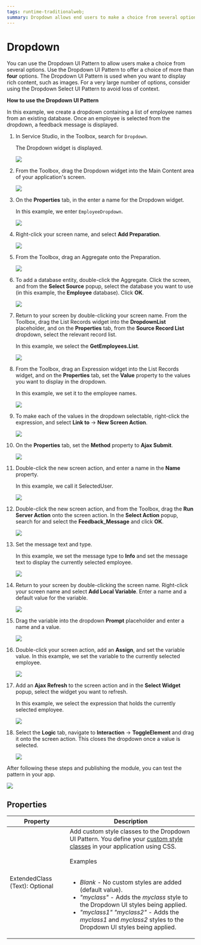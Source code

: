 ```yaml
---
tags: runtime-traditionalweb; 
summary: Dropdown allows end users to make a choice from several options.
---
```


# Dropdown

You can use the Dropdown UI Pattern to allow users make a choice from several options. Use the Dropdown UI Pattern to offer a choice of more than **four** options. The Dropdown UI Pattern is used when you want to display rich content, such as images. For a very large number of options, consider using the Dropdown Select UI Pattern to avoid loss of context.

**How to use the Dropdown UI Pattern**

In this example, we create a dropdown containing a list of employee names from an existing database. Once an employee is selected from the dropdown, a feedback message is displayed.

1. In Service Studio, in the Toolbox, search for `Dropdown`.

    The Dropdown widget is displayed.

    ![](<images/dropdown-1-ss.png>)

1. From the Toolbox, drag the Dropdown widget into the Main Content area of your application's screen.

    ![](<images/dropdown-2-ss.png?width=800>)

1. On the **Properties** tab, in the enter a name for the Dropdown widget.

    In this example, we enter `EmployeeDropdown`.

    ![](<images/dropdown-5-ss.png?width=800>)

1. Right-click your screen name, and select **Add Preparation**.  

    ![](<images/dropdown-6-ss.png?width=800>)

1. From the Toolbox, drag an Aggregate onto the Preparation.

    ![](<images/dropdown-7-ss.png?width=800>)

1. To add a database entity, double-click the Aggregate. Click the screen, and from the **Select Source** popup, select the database you want to use (in this example, the **Employee** database). Click **OK**.

    ![](<images/dropdown-8-ss.png?width=800>)

1. Return to your screen by double-clicking your screen name. From the Toolbox, drag the List Records widget into the **DropdownList** placeholder, and on the **Properties** tab, from the **Source Record List** dropdown, select the relevant record list.

    In this example, we select the **GetEmployees.List**.

    ![](<images/dropdown-9-ss.png?width=800>)

1. From the Toolbox, drag an Expression widget into the List Records widget, and on the **Properties** tab, set the **Value** property to the values you want to display in the dropdown.

    In this example, we set it to the employee names.

    ![](<images/dropdown-10-ss.png?width=800>)

1. To make each of the values in the dropdown selectable, right-click the expression, and select **Link to** -> **New Screen Action**.

    ![](<images/dropdown-11-ss.png?width=800>)

1. On the **Properties** tab, set the **Method** property to **Ajax Submit**.

    ![](<images/dropdown-14-ss.png?width=800>)

1. Double-click the new screen action, and enter a name in the **Name** property.

    In this example, we call it SelectedUser.

    ![](<images/dropdown-20-ss.png?width=800>)

1. Double-click the new screen action, and from the Toolbox, drag the **Run Server Action** onto the screen action. In the **Select Action** popup, search for and select the **Feedback_Message** and click **OK**.

    ![](<images/dropdown-12-ss.png?width=800.png>)

1. Set the message text and type.

    In this example, we set the message type to **Info** and set the message text to display the currently selected employee.

    ![](<images/dropdown-13-ss.png?width=800>)

1. Return to your screen by double-clicking the screen name. Right-click your screen name and select **Add Local Variable**. Enter a name and a default value for the variable.

    ![](<images/dropdown-22-ss.png?width=800>)

1. Drag the variable into the dropdown **Prompt** placeholder and enter a name and a value.  

    ![](<images/dropdown-21-ss.png?width=800>)

1. Double-click your screen action, add an **Assign**, and set the variable value. In this example, we set the variable to the currently selected employee.

    ![](<images/dropdown-3-ss.png?width=800>)

1. Add an **Ajax Refresh** to the screen action and in the **Select Widget** popup, select the widget you want to refresh.

    In this example, we select the expression that holds the currently selected employee.

    ![](<images/dropdown-4-ss.png?width=800>)

1. Select the **Logic** tab, navigate to **Interaction** -> **ToggleElement** and drag it onto the screen action. This closes the dropdown once a value is selected.

    ![](<images/dropdown-15-ss.png?width=800>)

After following these steps and publishing the module, you can test the pattern in your app.

![](<images/dropdown-19-ss.png?width=800>)

## Properties

| Property | Description |
|---|---|
| ExtendedClass (Text): Optional | Add custom style classes to the Dropdown UI Pattern. You define your [custom style classes](../../../look-feel/css.md) in your application using CSS.<br/><br/>Examples<br/><br/><ul><li>_Blank_ - No custom styles are added (default value).</li><li>_"myclass"_ - Adds the _myclass_ style to the Dropdown UI styles being applied.</li><li>_"myclass1" "myclass2"_ - Adds the _myclass1_ and _myclass2_ styles to the Dropdown UI styles being applied.</li></ul> |
